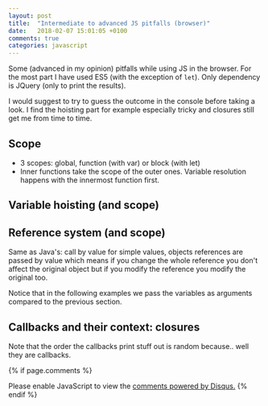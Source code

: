 ```yaml
---
layout: post
title:  "Intermediate to advanced JS pitfalls (browser)"
date:   2018-02-07 15:01:05 +0100
comments: true
categories: javascript
---
```

Some (advanced in my opinion) pitfalls while using JS in the browser. For the most part I have used ES5 (with the exception of `let`). Only dependency is JQuery (only to print the results).

I would suggest to try to guess the outcome in the console before taking a look. I find the hoisting part for example especially tricky and closures still get me from time to time.

## Scope
<script async src="//jsfiddle.net/spygi/cyrv6wzL/embed/js,result/"></script>

+ 3 scopes: global, function (with var) or block (with let)
+ Inner functions take the scope of the outer ones. Variable resolution happens with the innermost function first.

## Variable hoisting (and scope)
<script async src="//jsfiddle.net/spygi/ttg00b6w/embed/js,result/"></script>

## Reference system (and scope)
Same as Java's: call by value for simple values, objects references are passed by value which means if you change the whole reference you don't affect the original object but if you modify the reference you modify the original too.

Notice that in the following examples we pass the variables as arguments compared to the previous section.
<script async src="//jsfiddle.net/spygi/cv8zr0gm/embed/js,result/"></script>

## Callbacks and their context: closures
Note that the order the callbacks print stuff out is random because.. well they are callbacks.
<script async src="//jsfiddle.net/spygi/v6L5sLqo/embed/js,result/"></script>

{% if page.comments %}
<div id="disqus_thread"></div>
<script>
/**
*  RECOMMENDED CONFIGURATION VARIABLES: EDIT AND UNCOMMENT THE SECTION BELOW TO INSERT DYNAMIC VALUES FROM YOUR PLATFORM OR CMS.
*  LEARN WHY DEFINING THESE VARIABLES IS IMPORTANT: https://disqus.com/admin/universalcode/#configuration-variables*/
/*
var disqus_config = function () {
this.page.url = PAGE_URL;  // Replace PAGE_URL with your page's canonical URL variable
this.page.identifier = PAGE_IDENTIFIER; // Replace PAGE_IDENTIFIER with your page's unique identifier variable
};
*/
(function() { // DON'T EDIT BELOW THIS LINE
var d = document, s = d.createElement('script');
s.src = 'https://tech-spygi-me.disqus.com/embed.js';
s.setAttribute('data-timestamp', +new Date());
(d.head || d.body).appendChild(s);
})();
</script>
<noscript>Please enable JavaScript to view the <a href="https://disqus.com/?ref_noscript">comments powered by Disqus.</a></noscript>
<script id="dsq-count-scr" src="//tech-spygi-me.disqus.com/count.js" async></script>
{% endif %}
